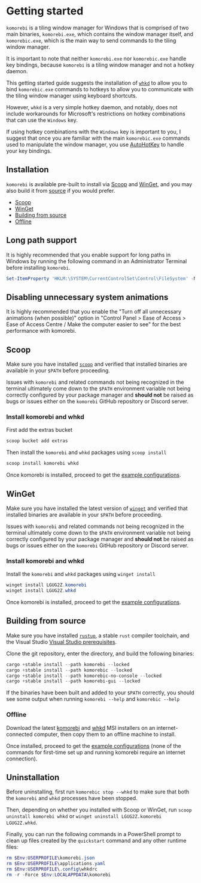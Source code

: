# Getting started

`komorebi` is a tiling window manager for Windows that is comprised of two 
main binaries, `komorebi.exe`, which contains the window manager itself,
and `komorebic.exe`, which is the main way to send commands to the tiling
window manager.

It is important to note that neither `komorebi.exe` nor `komorebic.exe` handle
key bindings, because `komorebi` is a tiling window manager and not a hotkey
daemon.

This getting started guide suggests the installation of
[`whkd`](https://github.com/LGUG2Z/whkd) to allow you to bind `komorebic.exe`
commands to hotkeys to allow you to communicate with the tiling window manager
using keyboard shortcuts.

However, `whkd` is a very simple hotkey daemon, and notably, does not include
workarounds for Microsoft's restrictions on hotkey combinations that can use
the `Windows` key.

If using hotkey combinations with the `Windows` key is important to you, I
suggest that once you are familiar with the main `komorebic.exe` commands used
to manipulate the window manager, you use
[AutoHotKey](https://www.autohotkey.com/) to handle your key bindings.

## Installation

`komorebi` is available pre-built to install via
[Scoop](https://scoop.sh/#/apps?q=komorebi) and
[WinGet](https://winget.run/pkg/LGUG2Z/komorebi), and you may also build
it from [source](https://github.com/LGUG2Z/komorebi) if you would prefer.

- [Scoop](#scoop)
- [WinGet](#winget)
- [Building from source](#building-from-source)
- [Offline](#offline)

## Long path support

It is highly recommended that you enable support for long paths in Windows by
running the following command in an Administrator Terminal before installing
`komorebi`.

```powershell
Set-ItemProperty 'HKLM:\SYSTEM\CurrentControlSet\Control\FileSystem' -Name 'LongPathsEnabled' -Value 1
```

## Disabling unnecessary system animations

It is highly recommended that you enable the "Turn off all unnecessary animations (when possible)" option in
"Control Panel > Ease of Access > Ease of Access Centre / Make the computer easier to see" for the best performance with
komorebi.

## Scoop

Make sure you have installed [`scoop`](https://scoop.sh) and verified that
installed binaries are available in your `$PATH` before proceeding.

Issues with `komorebi` and related commands not being recognized in the
terminal ultimately come down to the `$PATH` environment variable not being
correctly configured by your package manager and **should not** be raised as
bugs or issues either on the `komorebi` GitHub repository or Discord server.

### Install komorebi and whkd

First add the extras bucket

```powershell
scoop bucket add extras
```

Then install the `komorebi` and `whkd` packages using `scoop install`

```powershell
scoop install komorebi whkd
```

Once komorebi is installed, proceed to get the [example
configurations](example-configurations.md).

## WinGet

Make sure you have installed the latest version of
[`winget`](https://learn.microsoft.com/en-us/windows/package-manager/winget/)
and verified that installed binaries are available in your `$PATH` before
proceeding.

Issues with `komorebi` and related commands not being recognized in the
terminal ultimately come down to the `$PATH` environment variable not being
correctly configured by your package manager and **should not** be raised as
bugs or issues either on the `komorebi` GitHub repository or Discord server.

### Install komorebi and whkd

Install the `komorebi` and `whkd` packages using `winget install`

```powershell
winget install LGUG2Z.komorebi
winget install LGUG2Z.whkd
```

Once komorebi is installed, proceed to get the [example
configurations](example-configurations.md).

## Building from source

Make sure you have installed [`rustup`](https://rustup.rs), a stable `rust`
compiler toolchain, and the Visual Studio [Visual Studio
prerequisites](https://rust-lang.github.io/rustup/installation/windows-msvc.html).

Clone the git repository, enter the directory, and build the following binaries:

```powershell
cargo +stable install --path komorebi --locked
cargo +stable install --path komorebic --locked
cargo +stable install --path komorebic-no-console --locked
cargo +stable install --path komorebi-gui --locked
```

If the binaries have been built and added to your `$PATH` correctly, you should
see some output when running `komorebi --help` and `komorebic --help`

### Offline

Download the latest [komorebi](https://github.com/LGUG2Z/komorebi/releases)
and [whkd](https://github.com/LGUG2Z/whkd/releases) MSI installers on an internet-connected computer, then copy them to
an offline machine to install.

Once installed, proceed to get the [example configurations](example-configurations.md) (none of the commands for
first-time set up and running komorebi require an internet connection).

## Uninstallation

Before uninstalling, first run `komorebic stop --whkd` to make sure that both
the `komorebi` and `whkd` processes have been stopped.

Then, depending on whether you installed with Scoop or WinGet, run `scoop
uninstall komorebi whkd` or `winget uninstall LGUG2Z.komorebi LGUG2Z.whkd`.

Finally, you can run the following commands in a PowerShell prompt to clean up
files created by the `quickstart` command and any other runtime files:

```powershell
rm $Env:USERPROFILE\komorebi.json
rm $Env:USERPROFILE\applications.yaml
rm $Env:USERPROFILE\.config\whkdrc
rm -r -Force $Env:LOCALAPPDATA\komorebi
```
